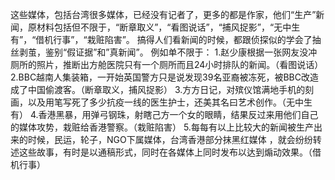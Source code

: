 这些媒体，包括台湾很多媒体，已经没有记者了，更多的都是作家，他们“生产”新闻，原材料包括但不限于，“断章取义”，“看图说话”，“捕风捉影”，“无中生有”，“借机行事”，“栽赃陷害”。
搞得人们看新闻的时候，都跟侦探似的学会了抽丝剥茧，鉴别“假证据”和”真新闻”。
例如单不限于：
   1.赵少康根据一张网友没冲厕所的照片，推断出方舱医院只有一个厕所而且24小时排队的新闻。（看图说话）
   2.BBC越南人集装箱，一开始英国警方只是说发现39名亚裔被冻死，被BBC改造成了中国偷渡客。（断章取义，捕风捉影）
   3.方方日记，对殡仪馆满地手机的刻画，以及用笔写死了多少抗疫一线的医生护士，还美其名曰艺术创作。（无中生有）
   4.香港黑暴，用弹弓钢珠，射瞎己方一个女的眼睛，结果反过来用他们自己的媒体攻势，栽赃给香港警察。（栽赃陷害）
   5.每每有以上比较大的新闻被生产出来的时候，民运，轮子，NGO下属媒体，台湾香港部分抹黑红媒体
      ，就会纷纷转述这些故事，有时是以通稿形式，同时在各媒体上同时发布以达到煽动效果。（借机行事）